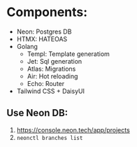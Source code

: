 # Components:

- Neon: Postgres DB
- HTMX: HATEOAS
- Golang
  - Templ: Template generatiom
  - Jet: Sql generation
  - Atlas: Migrations
  - Air: Hot reloading
  - Echo: Router
- Tailwind CSS + DaisyUI

## Use Neon DB:

1. https://console.neon.tech/app/projects
2. `neonctl branches list`
